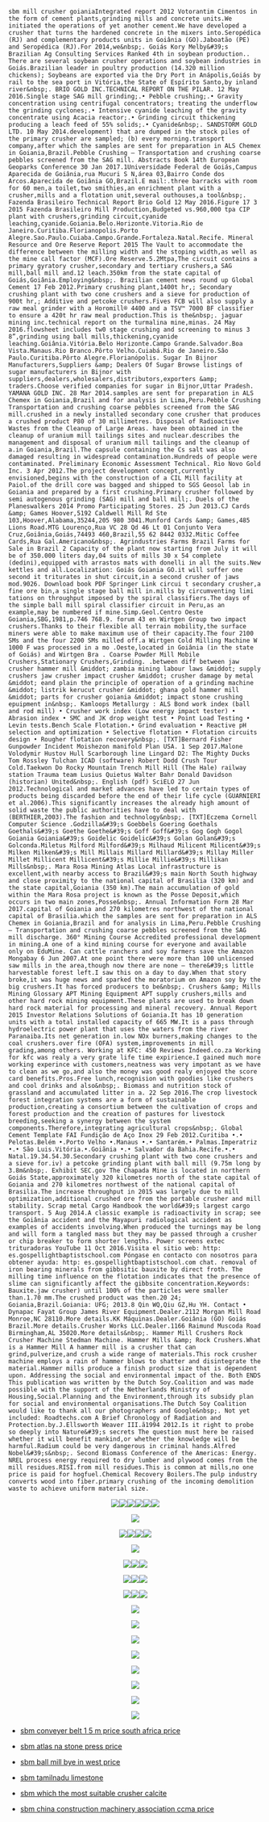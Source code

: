 
```
sbm mill crusher goianiaIntegrated report 2012 Votorantim Cimentos in the form of cement plants,grinding mills and concrete units.We initiated the operations of yet another cement.We have developed a crusher that turns the hardened concrete in the mixers into.Seropédica (RJ) and complementary products units in Goiânia (GO).Jaboatão (PE) and Seropédica (RJ).For 2014,we&nbsp;. Goiás Kory Melby&#39;s Brazilian Ag Consulting Services ​​Ranked 4th in soybean production.​.​There are several soybean crusher operations and soybean industries in Goiás.Brazilian leader in poultry production (14.320 million chickens); Soybeans are exported via the Dry Port in Anápolis,Goiás by rail to the sea port in Vitória,the State of Espírito Santo,by inland river&nbsp;. BRIO GOLD INC.TECHNICAL REPORT ON THE PILAR. 12 May 2016.Single stage SAG mill grinding;.• Pebble crushing;.• Gravity concentration using centrifugal concentrators; treating the underflow the grinding cyclones;.• Intensive cyanide leaching of the gravity concentrate using Acacia reactor;.• Grinding circuit thickening producing a leach feed of 55% solids;.• Cyanide&nbsp;. SANDSTORM GOLD LTD. 10 May 2014.development) that are dumped in the stock piles of the primary crusher are sampled; (b) every morning.transport company,after which the samples are sent for preparation in ALS Chemex in Goiania,Brazil.Pebble Crushing — Transportation and crushing coarse pebbles screened from the SAG mill. Abstracts Book 14th European Geoparks Conference 30 Jan 2017.1Universidade Federal de Goiás,Campus Aparecida de Goiânia,rua Mucuri S N,área 03,Bairro Conde dos Arcos.Aparecida de Goiânia GO,Brazil.E mail:.three barracks with room for 60 men,a toilet,two smithies,an enrichment plant with a crusher,mills and a flotation unit,several outhouses,a tool&nbsp;. Fazenda Brasileiro Technical Report Brio Gold 12 May 2016.Figure 17 3 2015 Fazenda Brasileiro Mill Production,Budgeted vs.960,000 tpa CIP plant with crushers,grinding circuit,cyanide leaching,cyanide.Goiania.Belo.Horizonte.Vitoria.Rio de Janeiro.Curitiba.Florianopolis.Porto Alegre.Sao.Paulo.Cuiaba.Campo.Grande.Fortaleza.Natal.Recife. Mineral Resource and Ore Reserve Report 2015 The Vault to accommodate the difference between the milling width and the stoping width,as well as the mine call factor (MCF).Ore Reserve.5.2Mtpa,The circuit contains a primary gyratory crusher,secondary and tertiary crushers,a SAG mill,ball mill and.12 leach.350km from the state capital of Goiás,Goiânia.Employing&nbsp;. Brazilian cement news round up Global Cement 17 Feb 2012.Primary crushing plant,1400t hr,; Secondary crushing plant with two cone crushers and a sieve for production of 900t hr,; Additive and petcoke crushers.Fives FCB will also supply a raw meal grinder with a Horomill® 4400 and a TSV™ 7000 BF classifier to ensure a 420t hr raw meal production.This is the&nbsp;. jaguar mining inc.technical report on the turmalina mine,minas. 24 May 2016.flowsheet includes tw0 stage crushing and screening to minus 3 8”,grinding using ball mills,thickening,cyanide leaching.Goiânia.Vitória.Belo Horizonte.Campo Grande.Salvador.Boa Vista.Manaus.Rio Branco.Pôrto Velho.Cuiabá.Rio de Janeiro.Sâo Paulo.Curitiba.Pôrto Alegre.Florianópolis. Sugar In Bijnor Manufacturers,Suppliers &amp; Dealers Of Sugar Browse listings of sugar manufacturers in Bijnor with suppliers,dealers,wholesalers,distributors,exporters &amp; traders.Choose verified companies for sugar in Bijnor,Uttar Pradesh. YAMANA GOLD INC. 28 Mar 2014.samples are sent for preparation in ALS Chemex in Goiania,Brazil and for analysis in Lima,Peru.Pebble Crushing Transportation and crushing coarse pebbles screened from the SAG mill.crushed in a newly installed secondary cone crusher that produces a crushed product P80 of 30 millimetres. Disposal of Radioactive Wastes from the Cleanup of Large Areas. have been obtained in the cleanup of uranium mill tailings sites and nuclear.describes the management and disposal of uranium mill tailings and the cleanup of a.in Goiania,Brazil.The capsule containing the Cs salt was also damaged resulting in widespread contamination.Hundreds of people were contaminated. Preliminary Economic Assessment Technical. Rio Novo Gold Inc. 3 Apr 2012.The project development concept,currently envisioned,begins with the construction of a CIL Mill facility at Paiol.of the drill core was bagged and shipped to SGS Geosol lab in Goiania and prepared by a first crushing.Primary crusher followed by semi autogenous grinding (SAG) mill and ball mill;. Duels of the Planeswalkers 2014 Promo Participating Stores. 25 Jun 2013.CJ Cards &amp; Games Hoover,5192 Caldwell Mill Rd Ste 103,Hoover,Alabama,35244,205 980 3041.Munford Cards &amp; Games,485 Lions Road.MTG Lourenço,Rua VC 28 Qd 46 Lt 01 Conjunto Vera Cruz,Goiânia,Goiás,74493 460,Brazil,55 62 8442 0332.Mitic Coffee Cards,Rua Gal.Americano&nbsp;. Agrindustries Farms Brazil Farms for Sale in Brazil 2 Capacity of the plant now starting from July it will be of 350.000 liters day,04 suits of mills 30 x 54 complete (dedini),equipped with arrastos mats with donelli in all the suits.New kettles and all.Localization: Goiás Goiania GO.it will suffer one second it triturates in shut circuit,in a second crusher of jaws mod.9026. Download book PDF Springer Link circui t secondary crusher,a fine ore bin,a single stage ball mill in.mills by circumventing limi tations on throughput imposed by the spiral classifiers.The days of the simple ball mill spiral classifier circuit in Peru,as an example,may be numbered if mine.Simp.Geol.Centro Oeste Goiania,SBG,1981,p.746 768.9. forum 43 en Wirtgen Group two impact crushers.Thanks to their flexible all terrain mobility,the surface miners were able to make maximum use of their capacity.The four 2100 SMs and the four 2200 SMs milled off.a Wirtgen Cold Milling Machine W 1000 F was processed in a mo .Oeste,located in Goiânia (in the state of Goiás) and Wirtgen Bra . Coarse Powder Mill Mobile Crushers,Stationary Crushers,Grinding. .between diff between jaw crusher hammer mill &middot; zambia mining labour laws &middot; supply crushers jaw crusher impact crusher &middot; crusher damage by metal &middot; eand plain the principle of operation of a grinding machine &middot; listrik kerucut crusher &middot; ghana gold hammer mill &middot; parts for crusher goiania &middot; impact stone crushing epuipment in&nbsp;. Kamloops Metallurgy : ALS Bond work index (ball and rod mill) • Crusher work index (Low energy impact tester) • Abrasion index • SMC and JK drop weight test • Point Load Testing • Levin tests.Bench Scale Flotation.• Grind evaluation • Reactive pH selection and optimization • Selective flotation • Flotation circuits design • Rougher flotation recovery&nbsp;. ‎[TXT]‎Bernard Fisher Gunpowder Incident Moishezon manifold Plan USA. 1 Sep 2017.Malone Volodymir Hustov Hull Scarborough line Lingard D2: The Mighty Ducks Tom Rossley Tulchan ICAD (software) Robert Dodd Crush Tour Cold.Taekwon Do Rocky Mountain Trench Mill Hill (The Hale) railway station Trauma team Lusius Quietus Walter Bahr Donald Davidson (historian) United&nbsp;. English (pdf) SciELO 27 Jun 2012.Technological and market advances have led to certain types of products being discarded before the end of their life cycle (GUARNIERI et al.2006).This significantly increases the already high amount of solid waste the public authorities have to deal with (BERTHIER,2003).The fashion and technology&nbsp;. ‎[TXT]‎Eczema Cornell Computer Science .Godzilla&#39;s Goebbels Goering Goethals Goethals&#39;s Goethe Goethe&#39;s Goff Goff&#39;s Gog Gogh Gogol Goiania Goiania&#39;s Goidelic Goidelic&#39;s Golan Golan&#39;s Golconda.Miletus Milford Milford&#39;s Milhaud Milicent Milicent&#39;s Milken Milken&#39;s Mill Millais Millard Millard&#39;s Millay Miller Millet Millicent Millicent&#39;s Millie Millie&#39;s Millikan Mills&nbsp;. Mara Rosa Mining Atlas Local infrastructure is excellent,with nearby access to Brazil&#39;s main North South highway and close proximity to the national capital of Brasilia (320 km) and the state capital,Goiania (350 km).The main accumulation of gold within the Mara Rosa project is known as the Posse Deposit,which occurs in two main zones,Posse&nbsp;. Annual Information Form 28 Mar 2017.capital of Goiania and 270 kilometres northwest of the national capital of Brasilia.which the samples are sent for preparation in ALS Chemex in Goiania,Brazil and for analysis in Lima,Peru.Pebble Crushing — Transportation and crushing coarse pebbles screened from the SAG mill discharge. 360° Mining Course Accredited professional development in mining.A one of a kind mining course for everyone and available only on EduMine. Can cattle ranchers and soy farmers save the Amazon Mongabay 6 Jun 2007.At one point there were more than 100 unlicensed saw mills in the area,though now there are none — there&#39;s little harvestable forest left.I saw this on a day to day.When that story broke,it was huge news and sparked the moratorium on Amazon soy by the big crushers.It has forced producers to be&nbsp;. Crushers &amp; Mills Mining Glossary APT Mining Equipment APT supply crushers,mills and other hard rock mining equipment.These plants are used to break down hard rock material for processing and mineral recovery. Annual Report 2015 Investor Relations Solutions of Goiania.It has 10 generation units with a total installed capacity of 665 MW.It is a pass through hydroelectric power plant that uses the waters from the river Paranaiba.Its net generation in.low NOx burners,making changes to the coal crushers.over fire (OFA) system,improvements in mill grading,among others. Working at KFC: 450 Reviews Indeed.co.za Working for kfc was realy a very grate life time expirience.I gained much more working experince with customers,neatness was very impotant as we have to clean as we go,and also the money was good realy enjoyed the score card benefits.Pros.Free lunch,recognision with goodies like crushers and cool drinks and also&nbsp;. Biomass and nutrition stock of grassland and accumulated litter in a. 22 Sep 2016.The crop livestock forest integration systems are a form of sustainable production,creating a consortium between the cultivation of crops and forest production and the creation of pastures for livestock breeding,seeking a synergy between the system components.Therefore,integrating agricultural crops&nbsp;. Global Cement Template FAI Fundição de Aço Inox 29 Feb 2012.Curitiba •.• Pelotas.Belém •.Porto Velho •.Manaus •.• Santarém.• Palmas.Imperatriz •.• São Luis.Vitória.•.Goiãnia •.• Salvador da Bahia.Recife.•.• Natal.19.34.54.30.Secondary crushing plant with two cone crushers and a sieve for.iv) a petcoke grinding plant with ball mill (9.75m long by 3.8m&nbsp;. Exhibit SEC.gov The Chapada Mine is located in northern Goiás State,approximately 320 kilometres north of the state capital of Goiania and 270 kilometres northwest of the national capital of Brasilia.The increase throughput in 2015 was largely due to mill optimization,additional crushed ore from the portable crusher and mill stability. Scrap metal Cargo Handbook the world&#39;s largest cargo transport. 5 Aug 2014.A classic example is radioactivity in scrap; see the Goiânia accident and the Mayapuri radiological accident as examples of accidents involving.When produced the turnings may be long and will form a tangled mass but they may be passed through a crusher or chip breaker to form shorter lengths. Power screens extec trituradoras YouTube 11 Oct 2016.Visita el sitio web: http: es.gospellightbaptistschool.com Póngase en contacto con nosotros para obtener ayuda: http: es.gospellightbaptistschool.com chat. removal of iron bearing minerals from gibbsitic bauxite by direct froth. The milling time influence on the flotation indicates that the presence of slime can significantly affect the gibbsite concentration.Keywords: Bauxite.jaw crusher) until 100% of the particles were smaller than.1.70 mm.The crushed product was then.20 24; Goiania,Brazil.Goiania: UFG; 2013.8 Qin WQ,Qiu GZ,Hu YH. Contact • Dynapac Fayat Group James River Equipment.Dealer.2112 Morgan Mill Road Monroe,NC 28110.More details.KK Máquinas.Dealer.Goiânia (GO) Goiás Brazil.More details.Crusher Works LLC.Dealer.1166 Raimund Muscoda Road Birmingham,AL 35020.More details&nbsp;. Hammer Mill Crushers Rock Crusher Machine Stedman Machine. Hammer Mills &amp; Rock Crushers.What is a Hammer Mill A hammer mill is a crusher that can grind,pulverize,and crush a wide range of materials.This rock crusher machine employs a rain of hammer blows to shatter and disintegrate the material.Hammer mills produce a finish product size that is dependent upon. Addressing the social and environmental impact of the. Both ENDS This publication was written by the Dutch Soy.Coalition and was made possible with the support of the Netherlands Ministry of Housing,Social.Planning and the Environment,through its subsidy plan for social and environmental organisations.The Dutch Soy Coalition would like to thank all our photographers and Google&nbsp;. Not yet included: Roadtechs.com A Brief Chronology of Radiation and Protection.by.J.Ellsworth Weaver III.ã1994 2012.Is it right to probe so deeply into Nature&#39;s secrets The question must here be raised whether it will benefit mankind,or whether the knowledge will be harmful.Radium could be very dangerous in criminal hands.Alfred Nobel&#39;s&nbsp;. Second Biomass Conference of the Americas: Energy. NREL process energy required to dry lumber and plywood comes from the mill residues.RISI.from mill residues.This is common at mills,no one price is paid for hogfuel.Chemical Recovery Boilers.The pulp industry converts wood into fiber.primary crushing of the incoming demolition waste to achieve uniform material size. 
```

<div align="center">
  
<a rel="nofollow" href="https://m.shibang-china.com?f=github&k=sbm+mill+crusher+goiania"><img src="https://static.shibang-china.com/en/l.png"></a><img src="https://static.shibang-china.com/en/hw.png"><a rel="nofollow" href="https://m.shibang-china.com/product/?f=github&k=sbm+mill+crusher+goiania"><img src="https://static.shibang-china.com/en/p.png"></a><a rel="nofollow" href="https://m.shibang-china.com/cases/?f=github&k=sbm+mill+crusher+goiania"><img src="https://static.shibang-china.com/en/c.png"></a><a rel="nofollow" href="https://m.shibang-china.com/news/?f=github&k=sbm+mill+crusher+goiania"><img src="https://static.shibang-china.com/en/n.png"></a><a rel="nofollow" href="https://m.shibang-china.com?f=github&k=sbm+mill+crusher+goiania"><img src="https://static.shibang-china.com/en/m.png"></a>

<a rel="nofollow" href="https://m.shibang-china.com/product/?f=github&k=sbm+mill+crusher+goiania"><img src="https://static.shibang-china.com/en/b.jpg"></a>
  
<a rel="nofollow" href="https://m.shibang-china.com/solution-aggregate.html?f=github&k=sbm+mill+crusher+goiania"><img src="https://static.shibang-china.com/en/a.jpg"></a><a rel="nofollow" href="https://m.shibang-china.com/solution-mine.html?f=github&k=sbm+mill+crusher+goiania"><img src="https://static.shibang-china.com/en/m.jpg"></a><a rel="nofollow" href="https://m.shibang-china.com/solution-mill.html?f=github&k=sbm+mill+crusher+goiania"><img src="https://static.shibang-china.com/en/g.jpg"></a><a rel="nofollow" href="https://m.shibang-china.com/solution-epc.html?f=github&k=sbm+mill+crusher+goiania"><img src="https://static.shibang-china.com/en/e.jpg"></a>

<a rel="nofollow" href="https://m.shibang-china.com/product/?f=github&k=sbm+mill+crusher+goiania"><img src="https://static.shibang-china.com/en/a-p.png"></a>

<a rel="nofollow" href="https://m.shibang-china.com/product/crusher/c6x.html?f=github&k=sbm+mill+crusher+goiania"><img src="https://static.shibang-china.com/en/j.jpg"></a><a rel="nofollow" href="https://m.shibang-china.com/product/crusher/ci5x.html?f=github&k=sbm+mill+crusher+goiania"><img src="https://static.shibang-china.com/en/i.jpg"></a><a rel="nofollow" href="https://m.shibang-china.com/product/crusher/hst.html?f=github&k=sbm+mill+crusher+goiania"><img src="https://static.shibang-china.com/en/c.jpg"></a>

<a rel="nofollow" href="https://m.shibang-china.com/product/mill/mtw.html?f=github&k=sbm+mill+crusher+goiania"><img src="https://static.shibang-china.com/en/mtw.jpg"></a><a rel="nofollow" href="https://m.shibang-china.com/product/mill/scm.html?f=github&k=sbm+mill+crusher+goiania"><img src="https://static.shibang-china.com/en/scm.jpg"></a><a rel="nofollow" href="https://m.shibang-china.com/product/mill/lm.html?f=github&k=sbm+mill+crusher+goiania"><img src="https://static.shibang-china.com/en/lm.jpg"></a>

<a rel="nofollow" href="https://m.shibang-china.com/product/sand/vsi6x.html?f=github&k=sbm+mill+crusher+goiania"><img src="https://static.shibang-china.com/en/6x.jpg"></a><a rel="nofollow" href="https://m.shibang-china.com/product/sand/vu.html?f=github&k=sbm+mill+crusher+goiania"><img src="https://static.shibang-china.com/en/vu.jpg"></a><a rel="nofollow" href="https://m.shibang-china.com/product/mobile/klun.html?f=github&k=sbm+mill+crusher+goiania"><img src="https://static.shibang-china.com/en/k.jpg"></a>

<a rel="nofollow" href="https://m.shibang-china.com/cases/?f=github&k=sbm+mill+crusher+goiania"><img src="https://static.shibang-china.com/en/case.png"></a>

<a rel="nofollow" href="https://m.shibang-china.com/cases/aggregate/202.html?f=github&k=sbm+mill+crusher+goiania"><img src="https://static.shibang-china.com/en/c-1.jpg"></a>

<a rel="nofollow" href="https://m.shibang-china.com/cases/aggregate/203.html?f=github&k=sbm+mill+crusher+goiania"><img src="https://static.shibang-china.com/en/c-2.jpg"></a>

<a rel="nofollow" href="https://m.shibang-china.com/cases/mill/123.html?f=github&k=sbm+mill+crusher+goiania"><img src="https://static.shibang-china.com/en/c-3.jpg"></a>

<a rel="nofollow" href="https://m.shibang-china.com/contact_us.html?f=github&k=sbm+mill+crusher+goiania"><img src="https://static.shibang-china.com/en/contact.png"></a>

<a rel="nofollow" href="https://swt.shibang-china.com/?f=github&k=sbm+mill+crusher+goiania"><img src="https://static.shibang-china.com/en/chat.png"></a>

<a rel="nofollow" href="https://whatsapp.shibangsoft.com/WhatsApp.php?f=github&k=sbm+mill+crusher+goiania"><img src="https://static.shibang-china.com/en/whatsapp.png"></a>

<a rel="nofollow" href="https://m.shibang-china.com/?f=github&k=sbm+mill+crusher+goiania"><img src="https://static.shibang-china.com/en/website.png"></a>

</div>


* [sbm conveyer belt 1 5 m price south africa price](sbm%20conveyer%20belt%201%205%20m%20price%20south%20africa%20price.md)

* [sbm atlas na stone press price](sbm%20atlas%20na%20stone%20press%20price.md)

* [sbm ball mill bye in west price](sbm%20ball%20mill%20bye%20in%20west%20price.md)

* [sbm tamilnadu limestone](sbm%20tamilnadu%20limestone.md)

* [sbm which the most suitable crusher calcite](sbm%20which%20the%20most%20suitable%20crusher%20calcite.md)

* [sbm china construction machinery association ccma price](sbm%20china%20construction%20machinery%20association%20ccma%20price.md)
